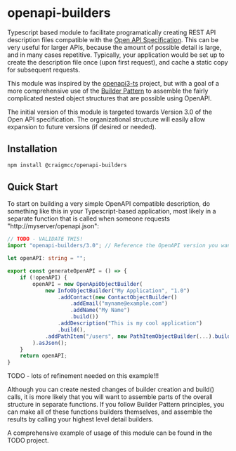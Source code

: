 # openapi-builders

Typescript based module to facilitate programatically creating REST API
description files compatible with the
[Open API Specification](https://github.com/OAI/OpenAPI-Specification).  This
can be very useful for larger APIs, because the amount of possible detail
is large, and in many cases repetitive.  Typically, your application would
be set up to create the description file once (upon first request), and
cache a static copy for subsequent requests.

This module was inspired by the
[openapi3-ts](https://github.com/metadevpro/openapi3-ts)
project, but with a goal of a more comprehensive use of the
[Builder Pattern](https://betterprogramming.pub/lets-look-at-the-builder-pattern-in-typescript-fb9cf202c04d)
to assemble the fairly complicated nested object structures that are
possible using OpenAPI.

The initial version of this module is targeted towards Version 3.0 of
the Open API specification.  The organizational structure will easily
allow expansion to future versions (if desired or needed).

## Installation

```bash
npm install @craigmcc/openapi-builders
```

## Quick Start

To start on building a very simple OpenAPI compatible description,
do something like this in your Typescript-based application, most
likely in a separate function that is called when someone requests
"http://myserver/openapi.json":

```typescript
// TODO - VALIDATE THIS!
import "openapi-builders/3.0"; // Reference the OpenAPI version you want

let openAPI: string = "";

export const generateOpenAPI = () => {
    if (!openAPI) {
        openAPI = new OpenApiObjectBuilder(
            new InfoObjectBuilder("My Application", "1.0")
                .addContact(new ContactObjectBuilder()
                    .addEmail("myname@example.com")
                    .addName("My Name")
                    .build())
                .addDescription("This is my cool application")
                .build(),
            .addPathItem("/users", new PathItemObjectBuilder(...).build()
        ).asJson();
    }
    return openAPI;
}
```

TODO - lots of refinement needed on this example!!!

Although you can create nested changes of builder creation and build() calls,
it is more likely that you will want to assemble parts of the overall structure
in separate functions.  If you follow Builder Pattern principles, you can
make all of these functions builders themselves, and assemble the results by
calling your highest level detail builders.

A comprehensive example of usage of this module can be found
in the TODO project.


